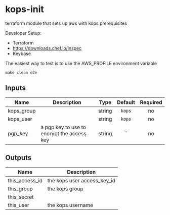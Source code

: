 # kops-init
terraform module that sets up aws with kops prerequisites

Developer Setup:

* Terraform
* https://downloads.chef.io/inspec
* Keybase

The easiest way to test is to use the AWS_PROFILE environment variable

```make clean e2e```

## Inputs

| Name | Description | Type | Default | Required |
|------|-------------|:----:|:-----:|:-----:|
| kops_group |  | string | `kops` | no |
| kops_user |  | string | `kops` | no |
| pgp_key | a pgp key to use to encrypt the access key | string | `` | no |

## Outputs

| Name | Description |
|------|-------------|
| this_access_id | the kops user access_key_id |
| this_group | the kops group |
| this_secret |  |
| this_user | the kops username |

